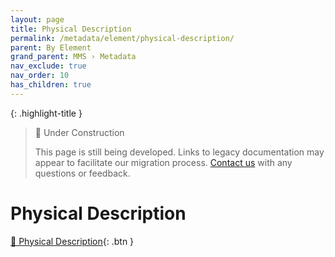 ```yaml
---
layout: page
title: Physical Description
permalink: /metadata/element/physical-description/
parent: By Element
grand_parent: MMS › Metadata
nav_exclude: true
nav_order: 10
has_children: true
---
```


{: .highlight-title }
> 🚧 Under Construction
>
> This page is still being developed. Links to legacy documentation may appear to facilitate our migration process. [Contact us](/metadata-documentation/contact/) with any questions or feedback.

# Physical Description

[📄 Physical Description](https://docs.google.com/document/d/15FXrYe5FxgJt3tlcSMliTP7O3E00NCv_sBlMhXoj3pk/edit){: .btn }

